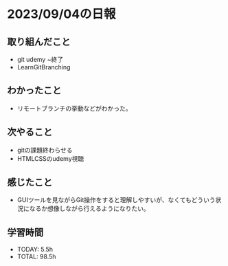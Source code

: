 # 2023/09/04の日報


## 取り組んだこと
- git udemy ~終了
- LearnGitBranching

 
## わかったこと
- リモートブランチの挙動などがわかった。

## 次やること
- gitの課題終わらせる
- HTMLCSSのudemy視聴

## 感じたこと
- GUIツールを見ながらGit操作をすると理解しやすいが、なくてもどういう状況になるか想像しながら行えるようになりたい。

## 学習時間
- TODAY: 5.5h
- TOTAL: 98.5h
